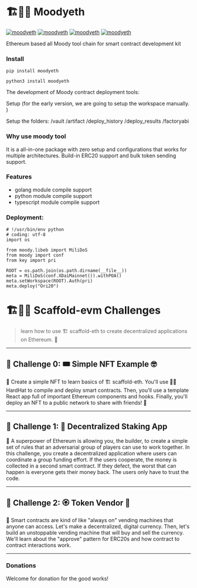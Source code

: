# 🏗👷🏾 Moodyeth

[![moodyeth](https://img.shields.io/pypi/v/moodyeth?style=plastic)](https://pypi.org/project/moodyeth/)
[![moodyeth](https://img.shields.io/pypi/pyversions/moodyeth.svg)](https://pypi.org/project/moodyeth/)
[![moodyeth](https://api.travis-ci.com/tokenchain/moodyeth.svg?branch=master)](https://pypi.org/project/moodyeth/)
[![moodyeth](https://img.shields.io/github/issues/tokenchain/moodyeth.svg)](https://pypi.org/project/moodyeth/)


Ethereum based all Moody tool chain for smart contract development kit

### Install

`pip install moodyeth`

`python3 install moodyeth`


The development of Moody contract deployment tools:

Setup (for the early version, we are going to setup the workspace manually. )

Setup the folders:
 /vault
 /artifact
 /deploy_history
 /deploy_results
 /factoryabi

### Why use moody tool

It is a all-in-one package with zero setup and configurations that works for multiple architectures. Build-in ERC20 support and bulk token sending support.

### Features

- golang module compile support
- python module compile support
- typescript module compile support

### Deployment:

```
# !/usr/bin/env python
# coding: utf-8
import os

from moody.libeb import MiliDoS
from moody import conf
from key import pri

ROOT = os.path.join(os.path.dirname(__file__))
meta = MiliDoS(conf.XDaiMainnet()).withPOA()
meta.setWorkspace(ROOT).Auth(pri)
meta.deploy("Ori20")

```

# 🏗👷🏾 Scaffold-evm Challenges

> learn how to use 🏗 scaffold-eth to create decentralized applications on Ethereum. 🚀

---

## 🚩 Challenge 0: 🎟 Simple NFT Example 🤓

🎫 Create a simple NFT to learn basics of 🏗 scaffold-eth. You'll use 👷‍♀️ HardHat to compile and deploy smart contracts. Then, you'll use a template React app full of important Ethereum components and hooks. Finally, you'll deploy an NFT to a public network to share with friends! 🚀



---

## 🚩 Challenge 1: 🥩 Decentralized Staking App

🦸 A superpower of Ethereum is allowing you, the builder, to create a simple set of rules that an adversarial group of players can use to work together. In this challenge, you create a decentralized application where users can coordinate a group funding effort. If the users cooperate, the money is collected in a second smart contract. If they defect, the worst that can happen is everyone gets their money back. The users only have to trust the code.


---

## 🚩 Challenge 2: 🏵 Token Vendor 🤖

🤖 Smart contracts are kind of like "always on" vending machines that anyone can access. Let's make a decentralized, digital currency. Then, let's build an unstoppable vending machine that will buy and sell the currency. We'll learn about the "approve" pattern for ERC20s and how contract to contract interactions work.


---


### Donations

Welcome for donation for the good works!